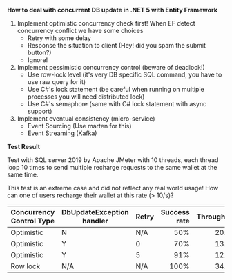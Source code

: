 **How to deal with concurrent DB update in .NET 5 with Entity Framework**
1. Implement optimistic concurrency check first!
   When EF detect concurrency conflict we have some choices
    - Retry with some delay
    - Response the situation to client (Hey! did you spam the submit button?)
    - Ignore!
2. Implement pessimistic concurrency control (beware of deadlock!)
   - Use row-lock level (it's very DB specific SQL command, you have to use raw query for it)
   - Use C#'s lock statement (be careful when running on multiple processes you will need distributed lock)
   - Use C#'s semaphore (same with C# lock statement with async support)
3. Implement eventual consistency (micro-service)
   - Event Sourcing (Use marten for this)
   - Event Streaming (Kafka)

   
**Test Result**

Test with SQL server 2019
by Apache JMeter with 10 threads, each thread loop 10 times
to send multiple recharge requests to the same wallet at the same time.

This test is an extreme case and did not reflect any real world usage!
How can one of users recharge their wallet at this rate (> 10/s)?

| Concurrency Control Type | DbUpdateException handler | Retry | Success rate | Throughput |
|--------------------------|---------------------------|-------|-------------:|----------:|
|Optimistic                | N                         | N/A   | 50%          | 20.2/s    |
|Optimistic                | Y                         | 0     | 70%          | 13.7/s    |
|Optimistic                | Y                         | 5     | 91%          | 12.2/s    |
|Row lock                  | N/A                       | N/A   | 100%         | 34.1/s    |
